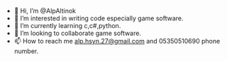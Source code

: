 - 👋 Hi, I’m @AlpAltinok
- 👀 I’m interested in writing code especially game software.
- 🌱 I’m currently learning c,c#,python.
- 💞️ I’m looking to collaborate game software.
- 📫 How to reach me alp.hsyn.27@gmail.com and 05350510690 phone number.

<!---
AlpAltinok/AlpAltinok is a ✨ special ✨ repository because its `README.md` (this file) appears on your GitHub profile.
You can click the Preview link to take a look at your changes.
--->

